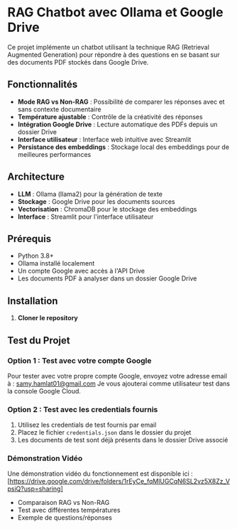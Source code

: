 # RAG Chatbot avec Ollama et Google Drive

Ce projet implémente un chatbot utilisant la technique RAG (Retrieval Augmented Generation) pour répondre à des questions en se basant sur des documents PDF stockés dans Google Drive.

## Fonctionnalités

- **Mode RAG vs Non-RAG** : Possibilité de comparer les réponses avec et sans contexte documentaire
- **Température ajustable** : Contrôle de la créativité des réponses
- **Intégration Google Drive** : Lecture automatique des PDFs depuis un dossier Drive
- **Interface utilisateur** : Interface web intuitive avec Streamlit
- **Persistance des embeddings** : Stockage local des embeddings pour de meilleures performances

## Architecture

- **LLM** : Ollama (llama2) pour la génération de texte
- **Stockage** : Google Drive pour les documents sources
- **Vectorisation** : ChromaDB pour le stockage des embeddings
- **Interface** : Streamlit pour l'interface utilisateur

## Prérequis

- Python 3.8+
- Ollama installé localement
- Un compte Google avec accès à l'API Drive
- Les documents PDF à analyser dans un dossier Google Drive

## Installation

1. **Cloner le repository**

## Test du Projet

### Option 1 : Test avec votre compte Google

Pour tester avec votre propre compte Google, envoyez votre adresse email à : samy.hamlat01@gmail.com
Je vous ajouterai comme utilisateur test dans la console Google Cloud.

### Option 2 : Test avec les credentials fournis

1. Utilisez les credentials de test fournis par email
2. Placez le fichier `credentials.json` dans le dossier du projet
3. Les documents de test sont déjà présents dans le dossier Drive associé

### Démonstration Vidéo

Une démonstration vidéo du fonctionnement est disponible ici : [https://drive.google.com/drive/folders/1rEyCe_fqMlUGCqN6SL2vz5X8Zz_VpsiQ?usp=sharing]

- Comparaison RAG vs Non-RAG
- Test avec différentes températures
- Exemple de questions/réponses
